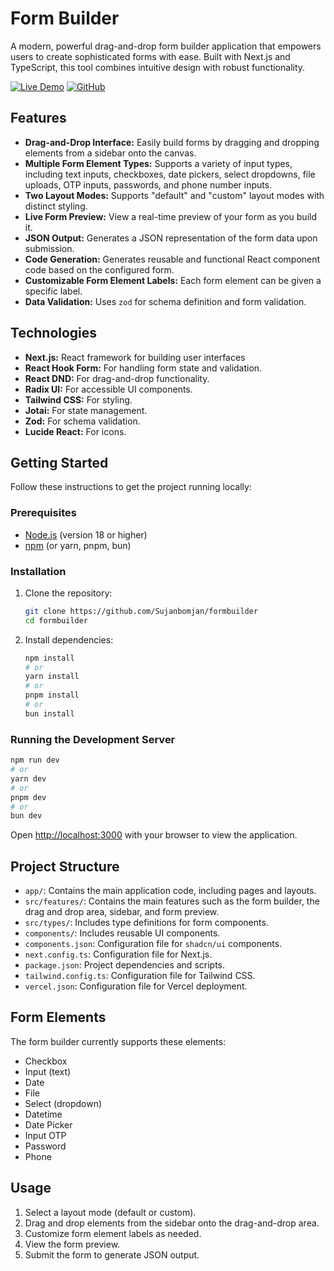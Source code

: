 # Form Builder

A modern, powerful drag-and-drop form builder application that empowers users to create sophisticated forms with ease. Built with Next.js and TypeScript, this tool combines intuitive design with robust functionality.

[![Live Demo](https://img.shields.io/badge/Live-Demo-brightgreen)](https://formbuilder-1qdk.vercel.app/)
[![GitHub](https://img.shields.io/badge/GitHub-Repo-blue)](https://github.com/Sujanbomjan/formbuilder)


## Features

*   **Drag-and-Drop Interface:** Easily build forms by dragging and dropping elements from a sidebar onto the canvas.
*   **Multiple Form Element Types:** Supports a variety of input types, including text inputs, checkboxes, date pickers, select dropdowns, file uploads, OTP inputs, passwords, and phone number inputs.
*   **Two Layout Modes:** Supports "default" and "custom" layout modes with distinct styling.
*   **Live Form Preview:**  View a real-time preview of your form as you build it.
*   **JSON Output:** Generates a JSON representation of the form data upon submission.
*   **Code Generation:** Generates reusable and functional React component code based on the configured form.
*   **Customizable Form Element Labels:** Each form element can be given a specific label.
*   **Data Validation:** Uses `zod` for schema definition and form validation.

## Technologies

*   **Next.js:** React framework for building user interfaces
*   **React Hook Form:** For handling form state and validation.
*   **React DND:** For drag-and-drop functionality.
*   **Radix UI:** For accessible UI components.
*   **Tailwind CSS:** For styling.
*   **Jotai:** For state management.
*   **Zod:**  For schema validation.
*   **Lucide React:** For icons.

## Getting Started

Follow these instructions to get the project running locally:

### Prerequisites

*   [Node.js](https://nodejs.org/) (version 18 or higher)
*   [npm](https://www.npmjs.com/) (or yarn, pnpm, bun)

### Installation

1.  Clone the repository:

    ```bash
    git clone https://github.com/Sujanbomjan/formbuilder
    cd formbuilder
    ```
2.  Install dependencies:

    ```bash
    npm install
    # or
    yarn install
    # or
    pnpm install
    # or
    bun install
    ```

### Running the Development Server

   ```bash
   npm run dev
   # or
   yarn dev
   # or
   pnpm dev
   # or
   bun dev
   ```

Open [http://localhost:3000](http://localhost:3000) with your browser to view the application.

## Project Structure

*   `app/`: Contains the main application code, including pages and layouts.
*   `src/features/`: Contains the main features such as the form builder, the drag and drop area, sidebar, and form preview.
*   `src/types/`: Includes type definitions for form components.
*   `components/`: Includes reusable UI components.
*   `components.json`: Configuration file for `shadcn/ui` components.
*   `next.config.ts`: Configuration file for Next.js.
*   `package.json`: Project dependencies and scripts.
*   `tailwind.config.ts`: Configuration file for Tailwind CSS.
*   `vercel.json`: Configuration file for Vercel deployment.

##  Form Elements

The form builder currently supports these elements:

*   Checkbox
*   Input (text)
*   Date
*   File
*   Select (dropdown)
*   Datetime
*   Date Picker
*   Input OTP
*   Password
*    Phone

## Usage

1.  Select a layout mode (default or custom).
2.  Drag and drop elements from the sidebar onto the drag-and-drop area.
3.  Customize form element labels as needed.
4.  View the form preview.
5.  Submit the form to generate JSON output.

